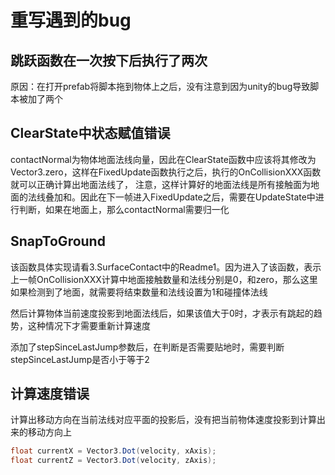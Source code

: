 # 重写遇到的bug

## 跳跃函数在一次按下后执行了两次
原因：在打开prefab将脚本拖到物体上之后，没有注意到因为unity的bug导致脚本被加了两个

## ClearState中状态赋值错误
contactNormal为物体地面法线向量，因此在ClearState函数中应该将其修改为Vector3.zero，这样在FixedUpdate函数执行之后，执行的OnCollisionXXX函数就可以正确计算出地面法线了，
注意，这样计算好的地面法线是所有接触面为地面的法线叠加和。因此在下一帧进入FixedUpdate之后，需要在UpdateState中进行判断，如果在地面上，那么contactNormal需要归一化

## SnapToGround
该函数具体实现请看3.SurfaceContact中的Readme1。因为进入了该函数，表示上一帧OnCollisionXXX计算中地面接触数量和法线分别是0，和zero，那么这里如果检测到了地面，就需要将结束数量和法线设置为1和碰撞体法线

然后计算物体当前速度投影到地面法线后，如果该值大于0时，才表示有跳起的趋势，这种情况下才需要重新计算速度

添加了stepSinceLastJump参数后，在判断是否需要贴地时，需要判断stepSinceLastJump是否小于等于2


## 计算速度错误
计算出移动方向在当前法线对应平面的投影后，没有把当前物体速度投影到计算出来的移动方向上
```csharp
float currentX = Vector3.Dot(velocity, xAxis);
float currentZ = Vector3.Dot(velocity, zAxis);
```